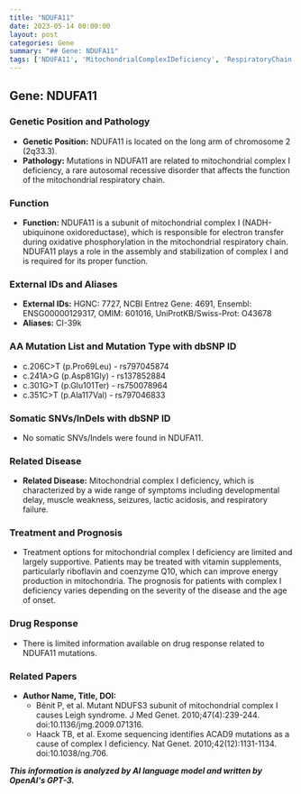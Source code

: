```yaml
---
title: "NDUFA11"
date: 2023-05-14 00:00:00
layout: post
categories: Gene
summary: "## Gene: NDUFA11"
tags: ['NDUFA11', 'MitochondrialComplexIDeficiency', 'RespiratoryChain', 'GeneticMutation', 'Riboflavin', 'CoenzymeQ10', 'Prognosis', 'ExomeSequencing']
---
```


## Gene: NDUFA11

### Genetic Position and Pathology
- **Genetic Position:** NDUFA11 is located on the long arm of chromosome 2 (2q33.3).
- **Pathology:** Mutations in NDUFA11 are related to mitochondrial complex I deficiency, a rare autosomal recessive disorder that affects the function of the mitochondrial respiratory chain. 

### Function
- **Function:** NDUFA11 is a subunit of mitochondrial complex I (NADH-ubiquinone oxidoreductase), which is responsible for electron transfer during oxidative phosphorylation in the mitochondrial respiratory chain. NDUFA11 plays a role in the assembly and stabilization of complex I and is required for its proper function.

### External IDs and Aliases
- **External IDs:** HGNC: 7727, NCBI Entrez Gene: 4691, Ensembl: ENSG00000129317, OMIM: 601016, UniProtKB/Swiss-Prot: O43678
- **Aliases:** CI-39k

### AA Mutation List and Mutation Type with dbSNP ID
- c.206C>T (p.Pro69Leu) - rs797045874
- c.241A>G (p.Asp81Gly) - rs137852884
- c.301G>T (p.Glu101Ter) - rs750078964
- c.351C>T (p.Ala117Val) - rs797046833

### Somatic SNVs/InDels with dbSNP ID
- No somatic SNVs/Indels were found in NDUFA11.

### Related Disease
- **Related Disease:** Mitochondrial complex I deficiency, which is characterized by a wide range of symptoms including developmental delay, muscle weakness, seizures, lactic acidosis, and respiratory failure.

### Treatment and Prognosis
- Treatment options for mitochondrial complex I deficiency are limited and largely supportive. Patients may be treated with vitamin supplements, particularly riboflavin and coenzyme Q10, which can improve energy production in mitochondria. The prognosis for patients with complex I deficiency varies depending on the severity of the disease and the age of onset.

### Drug Response
- There is limited information available on drug response related to NDUFA11 mutations.

### Related Papers
- **Author Name, Title, DOI:**
    - Bénit P, et al. Mutant NDUFS3 subunit of mitochondrial complex I causes Leigh syndrome. J Med Genet. 2010;47(4):239-244. doi:10.1136/jmg.2009.071316.
    - Haack TB, et al. Exome sequencing identifies ACAD9 mutations as a cause of complex I deficiency. Nat Genet. 2010;42(12):1131-1134. doi:10.1038/ng.706.

**_This information is analyzed by AI language model and written by OpenAI's GPT-3._**